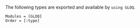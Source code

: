 The following types are exported and available by `using GLOQ`.
```@autodocs
Modules = [GLOQ]
Order = [:type]
```
